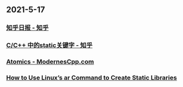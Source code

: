 
## 2021-5-17

### [知乎日报 - 知乎](https://daily.zhihu.com/story/9736061)

### [C/C++ 中的static关键字 - 知乎](https://zhuanlan.zhihu.com/p/37439983)

### [Atomics - ModernesCpp.com](https://www.modernescpp.com/index.php/atomics)

### [How to Use Linux’s ar Command to Create Static Libraries ](https://www.howtogeek.com/427086/how-to-use-linuxs-ar-command-to-create-static-libraries/)